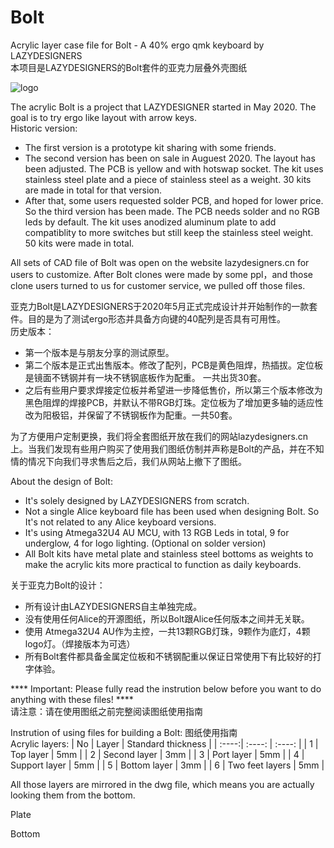 # Bolt
Acrylic layer case file for Bolt - A 40% ergo qmk keyboard by LAZYDESIGNERS  
本项目是LAZYDESIGNERS的Bolt套件的亚克力层叠外壳图纸

![logo](http://lazydesigners.cn/wp-content/uploads/2021/09/boltlogo-01-01.jpg)

The acrylic Bolt is a project that LAZYDESIGNER started in May 2020. 
The goal is to try ergo like layout with arrow keys.  
Historic version:
* The first version is a prototype kit sharing with some friends.
* The second version has been on sale in Auguest 2020. The layout has been adjusted. The PCB is yellow and with hotswap socket. The kit uses stainless steel plate and a piece of stainless steel as a weight. 30 kits are made in total for that version.
* After that, some users requested solder PCB, and hoped for lower price. So the third version has been made. The PCB needs solder and no RGB leds by default. The kit uses anodized aluminum plate to add compatiblity to more switches but still keep the stainless steel weight. 50 kits were made in total.

All sets of CAD file of Bolt was open on the website lazydesigners.cn for users to customize. After Bolt clones were made by some ppl，and those clone users turned to us for customer service, we pulled off those files. 

亚克力Bolt是LAZYDESIGNERS于2020年5月正式完成设计并开始制作的一款套件。目的是为了测试ergo形态并具备方向键的40配列是否具有可用性。  
历史版本：
* 第一个版本是与朋友分享的测试原型。
* 第二个版本是正式出售版本。修改了配列，PCB是黄色阻焊，热插拔。定位板是镜面不锈钢并有一块不锈钢底板作为配重。 一共出货30套。
* 之后有些用户要求焊接定位板并希望进一步降低售价，所以第三个版本修改为黑色阻焊的焊接PCB，并默认不带RGB灯珠。定位板为了增加更多轴的适应性改为阳极铝，并保留了不锈钢板作为配重。一共50套。 

为了方便用户定制更换，我们将全套图纸开放在我们的网站lazydesigners.cn上。当我们发现有些用户购买了使用我们图纸仿制并声称是Bolt的产品，并在不知情的情况下向我们寻求售后之后，我们从网站上撤下了图纸。  

About the design of Bolt:
* It's solely designed by LAZYDESIGNERS from scratch. 
* Not a single Alice keyboard file has been used when designing Bolt. So It's not related to any Alice keyboard versions. 
* It's using Atmega32U4 AU MCU, with 13 RGB Leds in total, 9 for underglow, 4 for logo lighting. (Optional on solder version)
* All Bolt kits have metal plate and stainless steel bottoms as weights to make the acrylic kits more practical to function as daily keyboards.

关于亚克力Bolt的设计：
* 所有设计由LAZYDESIGNERS自主单独完成。
* 没有使用任何Alice的开源图纸，所以Bolt跟Alice任何版本之间并无关联。
* 使用 Atmega32U4 AU作为主控，一共13颗RGB灯珠，9颗作为底灯，4颗logo灯。（焊接版本为可选）
* 所有Bolt套件都具备金属定位板和不锈钢配重以保证日常使用下有比较好的打字体验。

**** Important: Please fully read the instrution below before you want to do anything with these files! ****  
请注意：请在使用图纸之前完整阅读图纸使用指南

Instrution of using files for building a Bolt:
图纸使用指南  
Acrylic layers:
| No | Layer | Standard thickness |
| :----:|  :----: | :----: |
| 1 | Top layer | 5mm |
| 2 | Second layer | 3mm |
| 3 | Port layer | 5mm |
| 4 | Support layer | 5mm |
| 5 | Bottom layer | 3mm |
| 6 | Two feet layers | 5mm |  

All those layers are mirrored in the dwg file, which means you are actually looking them from the bottom.



Plate


Bottom 





